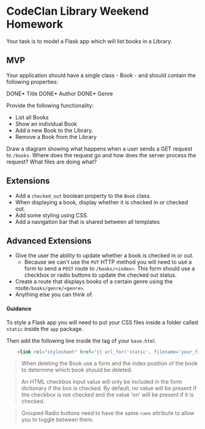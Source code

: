 # CodeClan Library Weekend Homework

Your task is to model a Flask app which will list books in a Library.

## MVP

Your application should have a single class - Book - and should contain the following properties:

DONE* Title
DONE* Author
DONE* Genre

Provide the following functionality:

* List all Books
* Show an individual Book
* Add a new Book to the Library.
* Remove a Book from the Library
 
 Draw a diagram showing what happens when a user sends a GET request to `/books`. Where does the request go and how does the server process the request? What files are doing what?
 
## Extensions

* Add a `checked_out` boolean property to the `Book` class.
* When displaying a book, display whether it is checked in or checked out.
* Add some styling using CSS.
* Add a navigation bar that is shared between all templates

## Advanced Extensions

* Give the user the ability to update whether a book is checked in or out. 
    * Because we can't use the `PUT` HTTP method you will need to use a form to send a `POST` route to `/books/<index>`. This form should use a checkbox or radio buttons to update the checked out status.
* Create a route that displays books of a certain genre using the route`/books/genre/<genre>`.
* Anything else you can think of.

#### Guidance

To style a Flask app you will need to put your CSS files inside a folder called `static` inside the `app` package.

Then add the following line inside the <HEAD> tag of your `base.html`

```html
    <link rel="stylesheet" href="{{ url_for('static', filename='your_file_name.css') }}">
```

> When deleting the Book use a form and the index position of the book to determine which book should be deleted.

> An HTML checkbox input value will only be included in the form dictionary if the box is checked. By default, no value will be present if the checkbox is not checked and the value 'on' will be present if it is checked.

> Grouped Radio buttons need to have the same `name` attribute to allow you to toggle between them.
